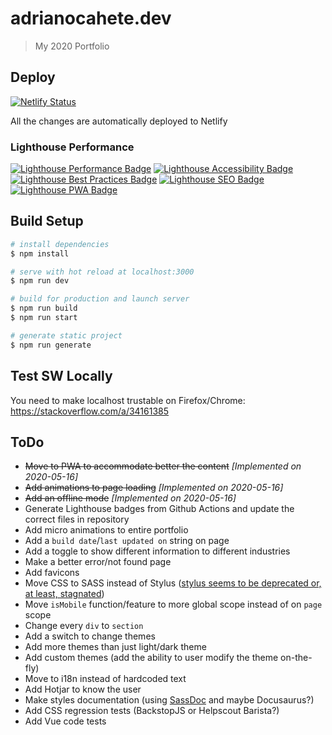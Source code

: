 # adrianocahete.dev
> My 2020 Portfolio

## Deploy
[![Netlify Status](https://api.netlify.com/api/v1/badges/bffddeca-83de-4641-807a-ac12aa617fae/deploy-status)](https://app.netlify.com/sites/adrianocahete-dev/deploys)

All the changes are automatically deployed to Netlify


### Lighthouse Performance
[![Lighthouse Performance Badge](https://adrianocahete.dev/performance/lighthouse_performance.svg)](https://adrianocahete.dev/)
[![Lighthouse Accessibility Badge](https://adrianocahete.dev/performance/lighthouse_accessibility.svg)](https://adrianocahete.dev/)
[![Lighthouse Best Practices Badge](https://adrianocahete.dev/performance/lighthouse_best-practices.svg)](https://adrianocahete.dev/)
[![Lighthouse SEO Badge](https://adrianocahete.dev/performance/lighthouse_seo.svg)](https://adrianocahete.dev/)
[![Lighthouse PWA Badge](https://adrianocahete.dev/performance/lighthouse_pwa.svg)](https://adrianocahete.dev/)



## Build Setup

``` bash
# install dependencies
$ npm install

# serve with hot reload at localhost:3000
$ npm run dev

# build for production and launch server
$ npm run build
$ npm run start

# generate static project
$ npm run generate
```

## Test SW Locally
You need to make localhost trustable on Firefox/Chrome: https://stackoverflow.com/a/34161385

## ToDo

- ~~Move to PWA to accommodate better the content~~ *[Implemented on 2020-05-16]*
- ~~Add animations to page loading~~  *[Implemented on 2020-05-16]*
- ~~Add an offline mode~~  *[Implemented on 2020-05-16]*
- Generate Lighthouse badges from Github Actions and update the correct files in repository
- Add micro animations to entire portfolio
- Add a `build date`/`last updated on` string on page
- Add a toggle to show different information to different industries
- Make a better error/not found page
- Add favicons
- Move CSS to SASS instead of Stylus ([stylus seems to be deprecated or, at least, stagnated](https://github.com/stylus/stylus/issues/2282))
- Move `isMobile` function/feature to more global scope instead of on `page` scope
- Change every `div` to `section`
- Add a switch to change themes
- Add more themes than just light/dark theme
- Add custom themes (add the ability to user modify the theme on-the-fly)
- Move to i18n instead of hardcoded text
- Add Hotjar to know the user
- Make styles documentation (using [SassDoc](http://sassdoc.com/) and maybe Docusaurus?)
- Add CSS regression tests (BackstopJS or Helpscout Barista?)
- Add Vue code tests

